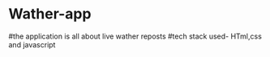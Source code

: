 # Wather-app
#the application is all about live wather reposts
#tech stack used- HTml,css and javascript
